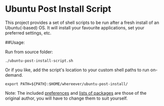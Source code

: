 Ubuntu Post Install Script
==========================

This project provides a set of shell scripts to be run after a fresh install of
an Ubuntu(-based) OS. It will install your favourite applications, set your
preferred settings, etc.

##Usage:

Run from source folder:

    ./ubuntu-post-install-script.sh

Or if you like, add the script's location to your custom shell paths to run
on-demand.

	export PATH=${PATH}:$HOME/whereever/ubuntu-post-install/

Note: The included [preferences](functions/configure) and
[lists of packages](data) are those of the original author, you will have to
change them to suit yourself.
